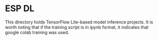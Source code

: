 # ESP DL

This directory holds TensorFlow Lite-based model inference projects. It is worth noting that if the training script is in ipynb format, it indicates that google colab training was used.

